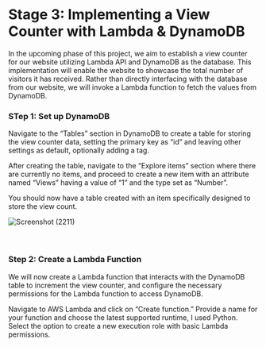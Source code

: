 # Stage 3: Implementing a View Counter with Lambda & DynamoDB

In the upcoming phase of this project, we aim to establish a view counter for our website utilizing Lambda API and DynamoDB as the database. This implementation will enable the website to showcase the total number of visitors it has received. Rather than directly interfacing with the database from our website, we will invoke a Lambda function to fetch the values from DynamoDB.

### STep 1: Set up DynamoDB

Navigate to the “Tables” section in DynamoDB to create a table for storing the view counter data, setting the primary key as “id” and leaving other settings as default, optionally adding a tag.

After creating the table, navigate to the “Explore items” section where there are currently no items, and proceed to create a new item with an attribute named “Views” having a value of “1” and the type set as “Number”.

You should now have a table created with an item specifically designed to store the view count.

![Screenshot (2211)](https://github.com/cupumelody/cloud-resume/assets/145847069/ade02897-8f63-4e10-bf07-219943b03fb9)
<br>
<br>
<br>
### Step 2:  Create a Lambda Function

We will now create a Lambda function that interacts with the DynamoDB table to increment the view counter, and configure the necessary permissions for the Lambda function to access DynamoDB.

Navigate to AWS Lambda and click on “Create function.” Provide a name for your function and choose the latest supported runtime, I used Python. Select the option to create a new execution role with basic Lambda permissions.

